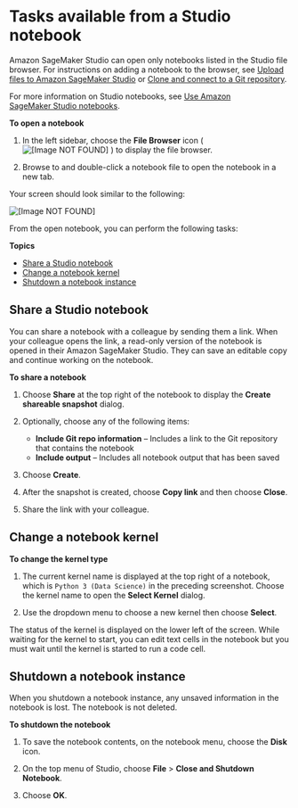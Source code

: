 # Tasks available from a Studio notebook<a name="studio-tasks-notebook"></a>

Amazon SageMaker Studio can open only notebooks listed in the Studio file browser\. For instructions on adding a notebook to the browser, see [Upload files to Amazon SageMaker Studio](gs-studio-tasks.md#studio-tasks-files) or [Clone and connect to a Git repository](gs-studio-tasks.md#studio-tasks-git)\.

For more information on Studio notebooks, see [Use Amazon SageMaker Studio notebooks](notebooks.md)\.

**To open a notebook**

1. In the left sidebar, choose the **File Browser** icon \( ![\[Image NOT FOUND\]](http://docs.aws.amazon.com/sagemaker/latest/dg/images/icons/File_browser_squid.png) \) to display the file browser\.

1. Browse to and double\-click a notebook file to open the notebook in a new tab\.

Your screen should look similar to the following:

![\[Image NOT FOUND\]](http://docs.aws.amazon.com/sagemaker/latest/dg/images/studio/studio-tasks-notebook.png)

From the open notebook, you can perform the following tasks:

**Topics**
+ [Share a Studio notebook](#studio-tasks-notebook-share)
+ [Change a notebook kernel](#studio-tasks-notebook-change-kernel-type)
+ [Shutdown a notebook instance](#studio-tasks-notebook-shutdown-instance)

## Share a Studio notebook<a name="studio-tasks-notebook-share"></a>

You can share a notebook with a colleague by sending them a link\. When your colleague opens the link, a read\-only version of the notebook is opened in their Amazon SageMaker Studio\. They can save an editable copy and continue working on the notebook\.

**To share a notebook**

1. Choose **Share** at the top right of the notebook to display the **Create shareable snapshot** dialog\.

1. Optionally, choose any of the following items:
   + **Include Git repo information** – Includes a link to the Git repository that contains the notebook
   + **Include output** – Includes all notebook output that has been saved

1. Choose **Create**\.

1. After the snapshot is created, choose **Copy link** and then choose **Close**\.

1. Share the link with your colleague\.

## Change a notebook kernel<a name="studio-tasks-notebook-change-kernel-type"></a>

**To change the kernel type**

1. The current kernel name is displayed at the top right of a notebook, which is `Python 3 (Data Science)` in the preceding screenshot\. Choose the kernel name to open the **Select Kernel** dialog\.

1. Use the dropdown menu to choose a new kernel then choose **Select**\.

The status of the kernel is displayed on the lower left of the screen\. While waiting for the kernel to start, you can edit text cells in the notebook but you must wait until the kernel is started to run a code cell\.

## Shutdown a notebook instance<a name="studio-tasks-notebook-shutdown-instance"></a>

When you shutdown a notebook instance, any unsaved information in the notebook is lost\. The notebook is not deleted\.

**To shutdown the notebook**

1. To save the notebook contents, on the notebook menu, choose the **Disk** icon\.

1. On the top menu of Studio, choose **File** > **Close and Shutdown Notebook**\.

1. Choose **OK**\.